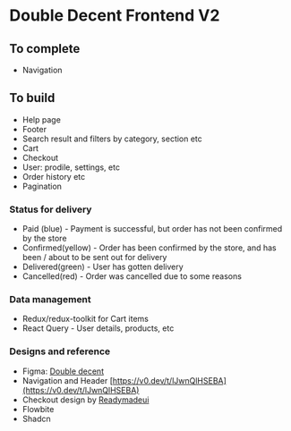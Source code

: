 # Double Decent Frontend V2


## To complete
- Navigation

## To build

 - Help page
 - Footer
 - Search result and filters by category, section etc
 - Cart
 - Checkout
 - User: prodile, settings, etc
 - Order history etc
 - Pagination


### Status for delivery
 - Paid (blue) - Payment is successful, but order has not been confirmed by the store
 - Confirmed(yellow) - Order has been confirmed by the store, and has been / about to be sent out for delivery
 - Delivered(green) - User has gotten delivery
 - Cancelled(red) - Order was cancelled due to some reasons


### Data management
- Redux/redux-toolkit for Cart items
- React Query - User details, products, etc


### Designs and reference
- Figma: [Double decent](https://www.figma.com/design/fFXluVYjVEUwXhuiC09vgO/Double-Descent-store?node-id=22-10&node-type=canvas&t=sQe3tKEVLbEb3PFP-0)
- Navigation and Header [https://v0.dev/t/lJwnQlHSEBA](https://v0.dev/t/lJwnQlHSEBA)
- Checkout design by [Readymadeui](https://readymadeui.com/)
- Flowbite
- Shadcn